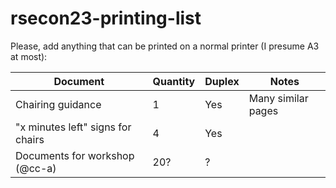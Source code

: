 # rsecon23-printing-list

Please, add anything that can be printed on a normal printer (I presume A3 at most):

| Document | Quantity | Duplex | Notes |
| --- | --- | --- | --- |
| Chairing guidance | 1 | Yes | Many similar pages |
| "x minutes left" signs for chairs | 4 | Yes | |
| Documents for workshop (@cc-a) | 20? | ? | |
